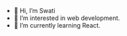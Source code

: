 - 👋 Hi, I’m Swati
- 👀 I’m interested in web development.
- 🌱 I’m currently learning React.

<!---
Swati-Verma671/Swati-Verma671 is a ✨ special ✨ repository because its `README.md` (this file) appears on your GitHub profile.
You can click the Preview link to take a look at your changes.
--->
